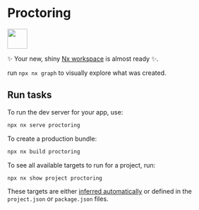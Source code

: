 # Proctoring

<a alt="Nx logo" href="https://nx.dev" target="_blank" rel="noreferrer"><img src="https://raw.githubusercontent.com/nrwl/nx/master/images/nx-logo.png" width="45"></a>

✨ Your new, shiny [Nx workspace](https://nx.dev) is almost ready ✨.

run `npx nx graph` to visually explore what was created.

## Run tasks

To run the dev server for your app, use:

```sh
npx nx serve proctoring
```

To create a production bundle:

```sh
npx nx build proctoring
```

To see all available targets to run for a project, run:

```sh
npx nx show project proctoring
```

These targets are either [inferred automatically](https://nx.dev/concepts/inferred-tasks?utm_source=nx_project&utm_medium=readme&utm_campaign=nx_projects) or defined in the `project.json` or `package.json` files.
